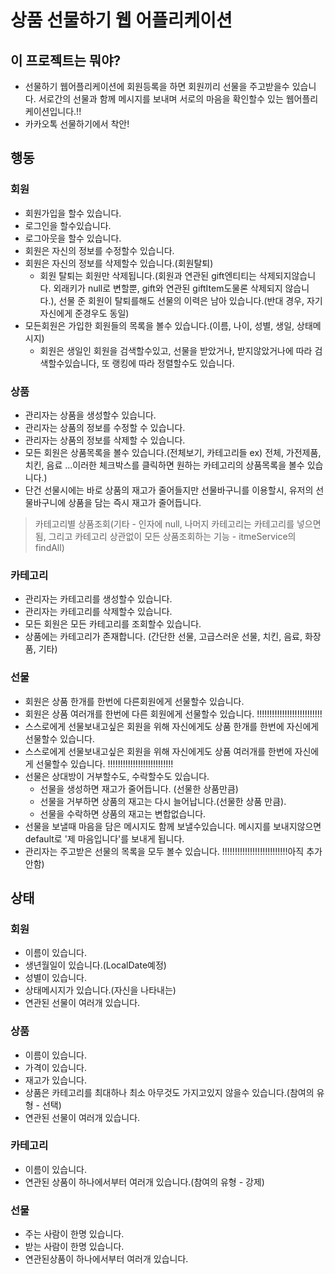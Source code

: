 # 상품 선물하기 웹 어플리케이션

## 이 프로젝트는 뭐야?

- 선물하기 웹어플리케이션에 회원등록을 하면 회원끼리 선물을 주고받을수 있습니다. 서로간의 선물과 함께 메시지를 보내며 서로의 마음을 확인할수 있는 웹어플리케이션입니다.!!
- 카카오톡 선물하기에서 착안!

## 행동

### 회원

- 회원가입을 할수 있습니다.
- 로그인을 할수있습니다.
- 로그아웃을 할수 있습니다.
- 회원은 자신의 정보를 수정할수 있습니다.
- 회원은 자신의 정보를 삭제할수 있습니다.(회원탈퇴)
  - 회원 탈퇴는 회원만 삭제됩니다.(회원과 연관된 gift엔티티는 삭제되지않습니다. 외래키가 null로 변할뿐, gift와 연관된 giftItem도물론 삭제되지 않습니다.), 선물 준 회원이 탈퇴를해도 선물의 이력은 남아 있습니다.(반대 경우, 자기자신에게 준경우도 동일)
- 모든회원은 가입한 회원들의 목록을 볼수 있습니다.(이름, 나이, 성별, 생일, 상태메시지)
  - 회원은 생일인 회원을 검색할수있고, 선물을 받았거나, 받지않았거나에 따라 검색할수있습니다, 또 랭킹에 따라 정렬할수도 있습니다.

### 상품

- 관리자는 상품을 생성할수 있습니다.
- 관리자는 상품의 정보를 수정할 수 있습니다.
- 관리자는 상품의 정보를 삭제할 수 있습니다.
- 모든 회원은 상품목록을 볼수 있습니다.(전체보기, 카테고리들 ex) 전체, 가전제품, 치킨, 음료 ...이러한 체크박스를 클릭하면 원하는 카테고리의 상품목록을 볼수 있습니다.)
- 단건 선물시에는 바로 상품의 재고가 줄어들지만 선물바구니를 이용할시, 유저의 선물바구니에 상품을 담는 즉시 재고가 줄어듭니다.

> 카테고리별 상품조회(기타 - 인자에 null, 나머지 카테고리는 카테고리를 넣으면됨, 그리고 카테고리 상관없이 모든 상품조회하는 기능 - itmeService의 findAll)

### 카테고리

- 관리자는 카테고리를 생성할수 있습니다.
- 관리자는 카테고리를 삭제할수 있습니다.
- 모든 회원은 모든 카테고리를 조회할수 있습니다.
- 상품에는 카테고리가 존재합니다. (간단한 선물, 고급스러운 선물, 치킨, 음료, 화장품, 기타)

### 선물

- 회원은 상품 한개를 한번에 다른회원에게 선물할수 있습니다.
- 회원은 상품 여러개를 한번에 다른 회원에게 선물할수 있습니다. !!!!!!!!!!!!!!!!!!!!!!!!!!
- 스스로에게 선물보내고싶은 회원을 위해 자신에게도 상품 한개를 한번에 자신에게 선물할수 있습니다.
- 스스로에게 선물보내고싶은 회원을 위해 자신에게도 상품 여러개를 한번에 자신에게 선물할수 있습니다. !!!!!!!!!!!!!!!!!!!!!!!!!!
- 선물은 상대방이 거부할수도, 수락할수도 있습니다.
  - 선물을 생성하면 재고가 줄어듭니다. (선물한 상품만큼)
  - 선물을 거부하면 상품의 재고는 다시 늘어납니다.(선물한 상품 만큼).
  - 선물을 수락하면 상품의 재고는 변합없습니다.
- 선물을 보낼때 마음을 담은 메시지도 함께 보낼수있습니다. 메시지를 보내지않으면 default로 '제 마음입니다'를 보내게 됩니다.
- 관리자는 주고받은 선물의 목록을 모두 볼수 있습니다. !!!!!!!!!!!!!!!!!!!!!!!!!!아직 추가안함)


## 상태

### 회원

- 이름이 있습니다.
- 생년월일이 있습니다.(LocalDate예정)
- 성별이 있습니다.
- 상태메시지가 있습니다.(자신을 나타내는)
- 연관된 선물이 여러개 있습니다.

### 상품

- 이름이 있습니다.
- 가격이 있습니다.
- 재고가 있습니다.
- 상품은 카테고리를 최대하나 최소 아무것도 가지고있지 않을수 있습니다.(참여의 유형 - 선택)
- 연관된 선물이 여러개 있습니다.

### 카테고리

- 이름이 있습니다.
- 연관된 상품이 하나에서부터 여러개 있습니다.(참여의 유형 - 강제)

### 선물

- 주는 사람이 한명 있습니다.
- 받는 사람이 한명 있습니다.
- 연관된상품이 하나에서부터 여러개 있습니다.
